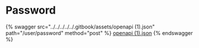 # Password

{% swagger src="../../../../../.gitbook/assets/openapi (1).json" path="/user/password" method="post" %}
[openapi (1).json](<../../../../../.gitbook/assets/openapi (1).json>)
{% endswagger %}
